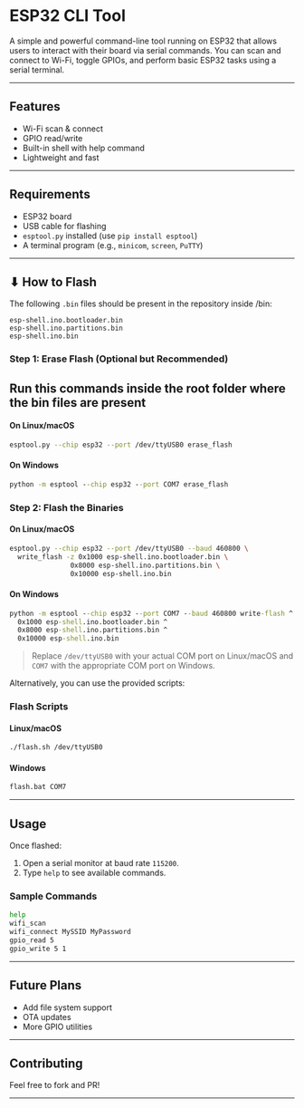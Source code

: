 # ESP32 CLI Tool

A simple and powerful command-line tool running on ESP32 that allows users to interact with their board via serial commands. You can scan and connect to Wi-Fi, toggle GPIOs, and perform basic ESP32 tasks using a serial terminal.

---

## Features

* Wi-Fi scan & connect
* GPIO read/write
* Built-in shell with help command
* Lightweight and fast

---

##  Requirements

* ESP32 board
* USB cable for flashing
* `esptool.py` installed (use `pip install esptool`)
* A terminal program (e.g., `minicom`, `screen`, `PuTTY`)

---

## ⬇ How to Flash

The following `.bin` files should be present in the repository inside /bin:

```
esp-shell.ino.bootloader.bin
esp-shell.ino.partitions.bin
esp-shell.ino.bin
```

### Step 1: Erase Flash (Optional but Recommended) 
## Run this commands inside the root folder where the bin files are present

#### On Linux/macOS

```bash
esptool.py --chip esp32 --port /dev/ttyUSB0 erase_flash
```

#### On Windows

```cmd
python -m esptool --chip esp32 --port COM7 erase_flash
```

### Step 2: Flash the Binaries

#### On Linux/macOS

```bash
esptool.py --chip esp32 --port /dev/ttyUSB0 --baud 460800 \
  write_flash -z 0x1000 esp-shell.ino.bootloader.bin \
               0x8000 esp-shell.ino.partitions.bin \
               0x10000 esp-shell.ino.bin
```

#### On Windows

```cmd
python -m esptool --chip esp32 --port COM7 --baud 460800 write-flash ^
  0x1000 esp-shell.ino.bootloader.bin ^
  0x8000 esp-shell.ino.partitions.bin ^
  0x10000 esp-shell.ino.bin
```

> Replace `/dev/ttyUSB0` with your actual COM port on Linux/macOS and `COM7` with the appropriate COM port on Windows.

Alternatively, you can use the provided scripts:

### Flash Scripts

#### Linux/macOS

```bash
./flash.sh /dev/ttyUSB0
```

#### Windows

```cmd
flash.bat COM7
```

---

##  Usage

Once flashed:

1. Open a serial monitor at baud rate `115200`.
2. Type `help` to see available commands.

### Sample Commands

```bash
help
wifi_scan
wifi_connect MySSID MyPassword
gpio_read 5
gpio_write 5 1
```

---

## Future Plans

* Add file system support
* OTA updates
* More GPIO utilities

---

## Contributing

Feel free to fork and PR!

---
